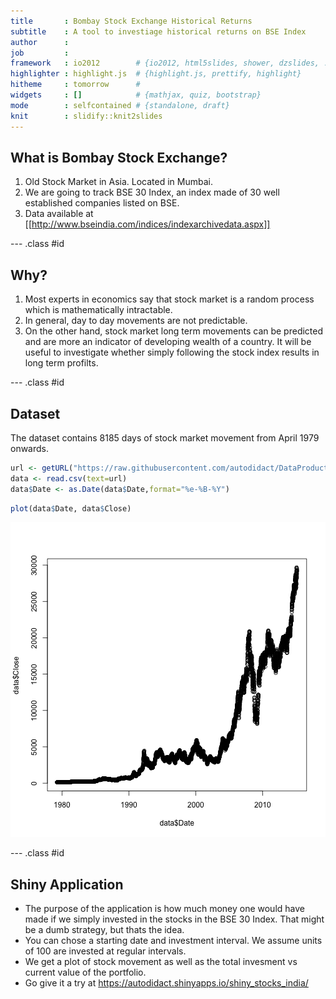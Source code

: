 ```yaml
---
title       : Bombay Stock Exchange Historical Returns
subtitle    : A tool to investiage historical returns on BSE Index
author      : 
job         : 
framework   : io2012        # {io2012, html5slides, shower, dzslides, ...}
highlighter : highlight.js  # {highlight.js, prettify, highlight}
hitheme     : tomorrow      # 
widgets     : []            # {mathjax, quiz, bootstrap}
mode        : selfcontained # {standalone, draft}
knit        : slidify::knit2slides
---
```


## What is Bombay Stock Exchange?

1. Old Stock Market in Asia. Located in Mumbai.
2. We are going to track BSE 30 Index, an index made of 30 well established
companies listed on BSE.
3. Data available at [[http://www.bseindia.com/indices/indexarchivedata.aspx]]

--- .class #id 

## Why?

1. Most experts in economics say that stock market is a random process which is mathematically intractable.
2. In general, day to day movements are not predictable. 
3. On the other hand, stock market long term movements can be predicted and are more an indicator of developing wealth of a country. It will be useful to investigate whether simply following the stock index results in long term profilts.

--- .class #id 

## Dataset
The dataset contains 8185 days of stock market movement from April 1979 onwards.


```r
url <- getURL("https://raw.githubusercontent.com/autodidact/DataProductShiny/master/data/bse30.csv",encoding="UTF-8")
data <- read.csv(text=url)
data$Date <- as.Date(data$Date,format="%e-%B-%Y")
```


```r
plot(data$Date, data$Close)
```

![plot of chunk unnamed-chunk-3](assets/fig/unnamed-chunk-3.png) 

--- .class #id 

## Shiny Application

* The purpose of the application is how much money one would have made if we simply invested in the stocks in the BSE 30 Index. That might be a dumb strategy, but thats the idea.
* You can chose a starting date and investment interval. We assume units of 100 are invested at regular intervals.
* We get a plot of stock movement as well as the total invesment vs current value of the portfolio.
* Go give it a try at https://autodidact.shinyapps.io/shiny_stocks_india/
